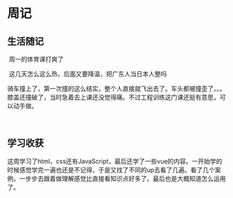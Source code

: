 # 周记

## 生活随记

​		周一的体育课打爽了

​		这几天怎么这么热，后面又要降温，把广东人当日本人整吗

​		骑车撞上了，第一次撞的这么结实，整个人直接就飞出去了。车头都被撞歪了。。。膝盖还撞破了，当时急着去上课还没觉得痛。不过工程训练这门课还挺有意思，可以动手做。

​		

## 学习收获

这周学习了html，css还有JavaScript，最后还学了一些vue的内容。一开始学的时候感觉学完一遍也还是不记得，于是又找了不同的up去看了几遍。看了几个案例，一步步去跟着做理解感觉比直接看知识点好多了。最后也是大概知道怎么运用了。